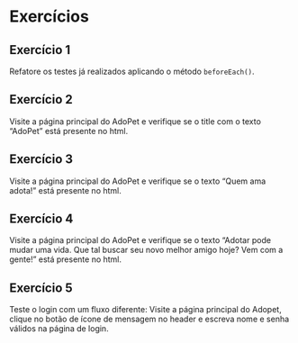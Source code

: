# Exercícios

## Exercício 1
Refatore os testes já realizados aplicando o método `beforeEach()`.

## Exercício 2
Visite a página principal do AdoPet e verifique se o title com o texto “AdoPet” está presente no html.

## Exercício 3
Visite a página principal do AdoPet e verifique se o texto “Quem ama adota!” está presente no html.

## Exercício 4
Visite a página principal do AdoPet e verifique se o texto “Adotar pode mudar uma vida. Que tal buscar seu novo melhor amigo hoje? Vem com a gente!” está presente no html.

## Exercício 5
Teste o login com um fluxo diferente: Visite a página principal do Adopet, clique no botão de ícone de mensagem no header e escreva nome e senha válidos na página de login.
